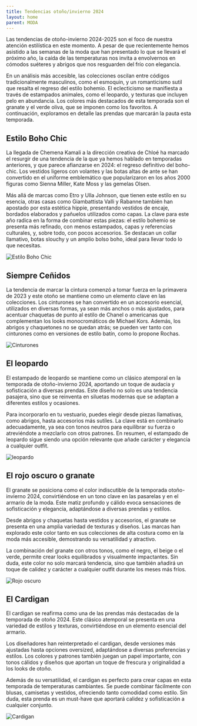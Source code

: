```yaml
---
title: Tendencias otoño/invierno 2024
layout: home
parent: MODA
---
```

Las tendencias de otoño-invierno 2024-2025 son el foco de nuestra atención estilística en este momento. A pesar de que recientemente hemos asistido a las semanas de la moda que han presentado lo que se llevará el próximo año, la caída de las temperaturas nos invita a envolvernos en cómodos suéteres y abrigos que nos resguarden del frío con elegancia.

En un análisis más accesible, las colecciones oscilan entre códigos tradicionalmente masculinos, como el esmoquin, y un romanticismo sutil que resalta el regreso del estilo bohemio. El eclecticismo se manifiesta a través de estampados animales, como el leopardo, y texturas que incluyen pelo en abundancia. Los colores más destacados de esta temporada son el granate y el verde oliva, que se imponen como los favoritos. A continuación, exploramos en detalle las prendas que marcarán la pauta esta temporada.


## Estilo Boho Chic ##
La llegada de Chemena Kamali a la dirección creativa de Chloé ha marcado el resurgir de una tendencia de la que ya hemos hablado en temporadas anteriores, y que parece afianzarse en 2024: el regreso definitivo del boho-chic. Los vestidos ligeros con volantes y las botas altas de ante se han convertido en el uniforme emblemático que popularizaron en los años 2000 figuras como Sienna Miller, Kate Moss y las gemelas Olsen.

Más allá de marcas como Etro y Ulla Johnson, que tienen este estilo en su esencia, otras casas como Giambattista Valli y Rabanne también han apostado por esta estética hippie, presentando vestidos de encaje, bordados elaborados y pañuelos utilizados como capas. La clave para este año radica en la forma de combinar estas piezas: el estilo bohemio se presenta más refinado, con menos estampados, capas y referencias culturales, y, sobre todo, con pocos accesorios. Se destacan un collar llamativo, botas slouchy y un amplio bolso boho, ideal para llevar todo lo que necesitas.

![Estilo Boho Chic](https://github.com/ainaramc/ainaramc.github.io/blob/ace8ca1866de0088df23e18209c1463568ed6171/bohochic.jpg)

## Siempre Ceñidos ##
La tendencia de marcar la cintura comenzó a tomar fuerza en la primavera de 2023 y este otoño se mantiene como un elemento clave en las colecciones. Los cinturones se han convertido en un accesorio esencial, utilizados en diversas formas, ya sean más anchos o más ajustados, para acentuar chaquetas de punto al estilo de Chanel o americanas que complementan los looks monocromáticos de Michael Kors. Además, los abrigos y chaquetones no se quedan atrás; se pueden ver tanto con cinturones como en versiones de estilo batín, como lo propone Rochas.

![Cinturones](https://github.com/ainaramc/ainaramc.github.io/blob/ace8ca1866de0088df23e18209c1463568ed6171/ce%C3%B1idos.jpeg)

## El leopardo ##
El estampado de leopardo se mantiene como un clásico atemporal en la temporada de otoño-invierno 2024, aportando un toque de audacia y sofisticación a diversas prendas. Este diseño no solo es una tendencia pasajera, sino que se reinventa en siluetas modernas que se adaptan a diferentes estilos y ocasiones.

Para incorporarlo en tu vestuario, puedes elegir desde piezas llamativas, como abrigos, hasta accesorios más sutiles. La clave está en combinarlo adecuadamente, ya sea con tonos neutros para equilibrar su fuerza o atreviéndote a mezclarlo con otros patrones. En resumen, el estampado de leopardo sigue siendo una opción relevante que añade carácter y elegancia a cualquier outfit.

![leopardo](https://github.com/ainaramc/ainaramc.github.io/blob/ace8ca1866de0088df23e18209c1463568ed6171/leopardo.jpg)

## El rojo oscuro o granate ##
El granate se posiciona como el color indiscutible de la temporada otoño-invierno 2024, convirtiéndose en un tono clave en las pasarelas y en el armario de la moda. Este matiz profundo y cálido evoca sensaciones de sofisticación y elegancia, adaptándose a diversas prendas y estilos.

Desde abrigos y chaquetas hasta vestidos y accesorios, el granate se presenta en una amplia variedad de texturas y diseños. Las marcas han explorado este color tanto en sus colecciones de alta costura como en la moda más accesible, demostrando su versatilidad y atractivo.

La combinación del granate con otros tonos, como el negro, el beige o el verde, permite crear looks equilibrados y visualmente impactantes. Sin duda, este color no solo marcará tendencia, sino que también añadirá un toque de calidez y carácter a cualquier outfit durante los meses más fríos.

![Rojo oscuro](https://github.com/ainaramc/ainaramc.github.io/blob/2194bcfc8bb8e3f6ade92dd95b87ef9bfe420d0e/rojo.jpg)

## El Cardigan ##
El cardigan se reafirma como una de las prendas más destacadas de la temporada de otoño 2024. Este clásico atemporal se presenta en una variedad de estilos y texturas, convirtiéndose en un elemento esencial del armario.

Los diseñadores han reinterpretado el cardigan, desde versiones más ajustadas hasta opciones oversized, adaptándose a diversas preferencias y estilos. Los colores y patrones también juegan un papel importante, con tonos cálidos y diseños que aportan un toque de frescura y originalidad a los looks de otoño.

Además de su versatilidad, el cardigan es perfecto para crear capas en esta temporada de temperaturas cambiantes. Se puede combinar fácilmente con blusas, camisetas y vestidos, ofreciendo tanto comodidad como estilo. Sin duda, esta prenda es un must-have que aportará calidez y sofisticación a cualquier conjunto.

![Cardigan](https://github.com/ainaramc/ainaramc.github.io/blob/ace8ca1866de0088df23e18209c1463568ed6171/cardigan.jpg)



